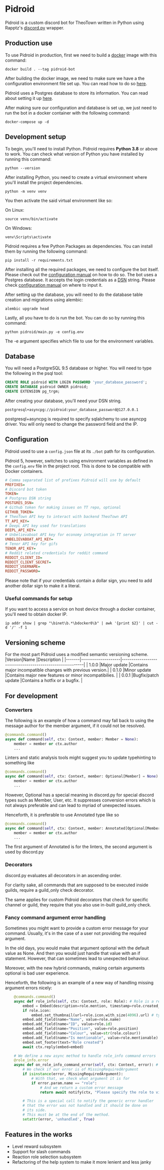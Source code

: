 # Pidroid

Pidroid is a custom discord bot for TheoTown written in Python using Rapptz's [discord.py](https://github.com/Rapptz/discord.py) wrapper.

## Production use

To use Pidroid in production, first we need to build a [docker](https://www.docker.com) image with this command:

```shell
docker build . --tag pidroid-bot
```

After building the docker image, we need to make sure we have a the configuration environment file set up. You can read how to do so [here](#configuration).

Pidroid uses a Postgres database to store its information. You can read about setting it up [here](#database).

After making sure our configuration and database is set up, we just need to run the bot in a docker container with the following command:

```shell
docker-compose up -d
```

## Development setup

To begin, you'll need to install Python. Pidroid requires **Python 3.8** or above to work. You can check what version of Python you have installed by running this command:

```shell
python --version
```

After installing Python, you need to create a virtual environment where you'll install the project dependencies.

```shell
python -m venv venv
```

You then activate the said virtual environment like so:

On Linux:
```shell
source venv/bin/activate
```

On Windows:
```shell
venv\Scripts\activate
```

Pidroid requires a few Python Packages as dependencies. You can install them by running the following command:

```shell
pip install -r requirements.txt
```

After installing all the required packages, we need to configure the bot itself. Please check out the [configuration manual](#configuration) on how to do so.
The bot uses a Postgres database. It accepts the login credentials as a [DSN](#database) string. Please check [configuration manual](#configuration) on where to input it.

After setting up the database, you will need to do the database table creation and migrations using alembic:

```shell
alembic upgrade head
```

Lastly, all you have to do is run the bot. You can do so by running this command:

```shell
python pidroid/main.py -e config.env
```

The -e argument specifies which file to use for the environment variables.

## Database

You will need a PostgreSQL 9.5 database or higher. You will need to type the following in the psql tool:

```sql
CREATE ROLE pidroid WITH LOGIN PASSWORD 'your_database_password';
CREATE DATABASE pidroid OWNER pidroid;
CREATE EXTENSION pg_trgm;
```

After creating your database, you'll need your DSN string.

```
postgresql+asyncpg://pidroid:your_database_password@127.0.0.1
```

postgresql+asyncpg is required to specify sqlalchemy to use asyncpg driver.
You will only need to change the password field and the IP.

## Configuration

Pidroid used to use a `config.json` file at its `./bot` path for its configuration.

Pidroid 5, however, switches to using environment variables as defined in the `config.env` file in the project root.
This is done to be compatible with Docker containers.

```ini
# Comma separated list of prefixes Pidroid will use by default
PREFIXES=
# Discord bot token
TOKEN=
# Postgres DSN string
POSTGRES_DSN=
# Github token for making issues on TT repo, optional
GITHUB_TOKEN=
# TheoTown API key to interact with backend TheoTown API
TT_API_KEY=
# DeepL API key used for translations
DEEPL_API_KEY=
# Unbelievaboat API key for economy integration in TT server
UNBELIEVABOAT_API_KEY=
# Tenor API key for gifs
TENOR_API_KEY=
# Reddit related credentials for reddit command
REDDIT_CLIENT_ID=
REDDIT_CLIENT_SECRET=
REDDIT_USERNAME=
REDDIT_PASSWORD=
```

Please note that if your credentials contain a dollar sign, you need to add another dollar sign to make it a literal.

### Useful commands for setup

If you want to access a service on host device through a docker container, you'll need to obtain docker IP.
```shell
ip addr show | grep "\binet\b.*\bdocker0\b" | awk '{print $2}' | cut -d '/' -f 1
```

## Versioning scheme

For the most part Pidroid uses a modified semantic versioning scheme.
|Version|Name                |Description                                               |
|-------|--------------------|----------------------------------------------------------|
| 1.0.0 |Major update        |Contains major incompatible changes with previous version.|
| 0.1.0 |Minor update        |Contains major new features or minor incompatibilies.     |
| 0.0.1 |Bugfix/patch update |Contains a hotfix or a bugfix.                            |


## For development

### Converters

The following is an example of how a command may fall back to using the message
author for the member argument, if it could not be resolved.

```py
@commands.command()
async def command(self, ctx: Context, member: Member = None):
    member = member or ctx.author
    ...
```

Linters and static analysis tools might suggest you to update typehinting to something like
```py
@commands.command()
async def command(self, ctx: Context, member: Optional[Member] = None):
    member = member or ctx.author
    ...
```
However, Optional has a special meaning in discord.py for special discord types such as
Member, User, etc. It suppresses conversion errors which is not always preferable and can lead
to myriad of unexpected issues.

Henceforth, it is preferable to use Annotated type like so

```py
@commands.command()
async def command(self, ctx: Context, member: Annotated[Optional[Member], Member] = None):
    member = member or ctx.author
    ...
```

The first argument of Annotated is for the linters, the second argument is used by discord.py

### Decorators

discord.py evaluates all decorators in an ascending order.

For clarity sake, all commands that are supposed to be executed inside guilds, require a guild_only check decorator.

The same applies for custom Pidroid decorators that check for specific channel or guild,
they require that you also use in-built guild_only check.

### Fancy command argument error handling

Sometimes you might want to provide a custom error message for your command.
Usually, it's in the case of a user not providing the required argument.

In the old days, you would make that argument optional with the default value as None.
And then you would just handle that value with an if statement.
However, that can sometimes lead to unexpected behaviour.

Moreover, with the new hybrid commands, making certain arguments optional is bad
user experience.

Henceforth, the following is an example of a new way of handling missing argument errors nicely:

```py
    @commands.command()
    async def role_info(self, ctx: Context, role: Role): # Role is a required argument here
        embed = Embed(description=role.mention, timestamp=role.created_at, colour=role.colour)
        if role.icon:
            embed.set_thumbnail(url=role.icon.with_size(4096).url) # type: ignore
        embed.add_field(name="Name", value=role.name)
        embed.add_field(name="ID", value=role.id)
        embed.add_field(name="Position", value=role.position)
        embed.add_field(name="Colour", value=str(role.colour))
        embed.add_field(name="Is mentionable", value=role.mentionable)
        embed.set_footer(text="Role created")
        await ctx.reply(embed=embed)

    # We define a new async method to handle role_info command errors
    @role_info.error
    async def on_role_info_command_error(self, ctx: Context, error): # These arguments are required
        # We check if our error is of MissingRequiredArgument
        if isinstance(error, MissingRequiredArgument):
            # With that, we check what argument it is for
            if error.param.name == "role":
                # And we return a custom error message
                return await notify(ctx, "Please specify the role to view the information for")

        # This is a special call to notify the generic error handler
        # that the error was not handled and it should be done on
        # its side.
        # This must be at the end of the method.
        setattr(error, 'unhandled', True)
```

## Features in the works
- Level reward subsystem
- Support for slash commands
- Reaction role selection subsystem
- Refactoring of the help system to make it more lenient and less janky
